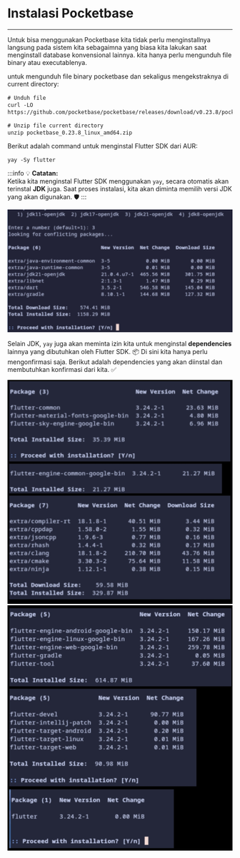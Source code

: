 
<br>
<br>

# Instalasi Pocketbase
---
Untuk bisa menggunakan Pocketbase kita tidak perlu menginstallnya langsung pada sistem kita sebagaimna yang biasa kita lakukan saat menginstall database konvensional lainnya. kita hanya perlu mengunduh file binary atau executablenya.

untuk mengunduh file binary pocketbase dan sekaligus mengekstraknya di current directory:

```shell
# Unduh file
curl -LO https://github.com/pocketbase/pocketbase/releases/download/v0.23.8/pocketbase_0.23.8_linux_amd64.zip
```
```shell
# Unzip file current directory
unzip pocketbase_0.23.8_linux_amd64.zip

```
Berikut adalah command untuk menginstal Flutter SDK dari AUR:

```shell
yay -Sy flutter
```

:::info :bulb: **Catatan:**  
Ketika kita menginstal Flutter SDK menggunakan `yay`, secara otomatis akan terinstal **JDK** juga. Saat proses instalasi, kita akan diminta memilih versi JDK yang akan digunakan. :shield:
:::

<img src="https://raw.githubusercontent.com/rizkia-as-actmp/kuliah_5_justdoit/refs/heads/main/docs/resources/1734326167427.jpg" width="600">

Selain JDK, `yay` juga akan meminta izin kita untuk menginstal **dependencies** lainnya yang dibutuhkan oleh Flutter SDK. :package: Di sini kita hanya perlu mengonfirmasi saja. Berikut adalah dependencies yang akan diinstal dan membutuhkan konfirmasi dari kita. ✅

<img src="https://raw.githubusercontent.com/rizkia-as-actmp/kuliah_5_justdoit/refs/heads/main/docs/resources/20241216122701.jpg" width="600">

<img src="https://raw.githubusercontent.com/rizkia-as-actmp/kuliah_5_justdoit/refs/heads/main/docs/resources/20241216123126.jpg" width="600">

